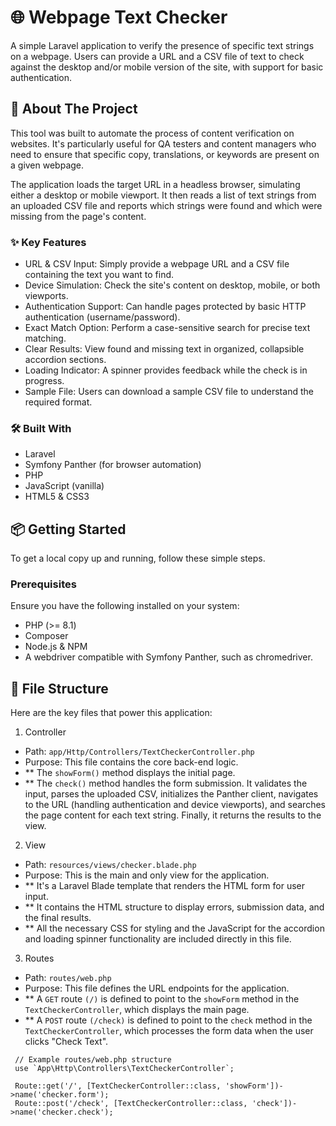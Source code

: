 # 🌐 Webpage Text Checker

A simple Laravel application to verify the presence of specific text strings on a webpage. Users can provide a URL and a CSV file of text to check against the desktop and/or mobile version of the site, with support for basic authentication.

## 🚀 About The Project

This tool was built to automate the process of content verification on websites. It's particularly useful for QA testers and content managers who need to ensure that specific copy, translations, or keywords are present on a given webpage.

The application loads the target URL in a headless browser, simulating either a desktop or mobile viewport. It then reads a list of text strings from an uploaded CSV file and reports which strings were found and which were missing from the page's content.

### ✨ Key Features
* URL & CSV Input: Simply provide a webpage URL and a CSV file containing the text you want to find.
* Device Simulation: Check the site's content on desktop, mobile, or both viewports.
* Authentication Support: Can handle pages protected by basic HTTP authentication (username/password).
* Exact Match Option: Perform a case-sensitive search for precise text matching.
* Clear Results: View found and missing text in organized, collapsible accordion sections.
* Loading Indicator: A spinner provides feedback while the check is in progress.
* Sample File: Users can download a sample CSV file to understand the required format.

### 🛠️ Built With
* Laravel
* Symfony Panther (for browser automation)
* PHP
* JavaScript (vanilla)
* HTML5 & CSS3

## 📦 Getting Started

To get a local copy up and running, follow these simple steps.

### Prerequisites
Ensure you have the following installed on your system:

* PHP (>= 8.1)
* Composer
* Node.js & NPM
* A webdriver compatible with Symfony Panther, such as chromedriver.
<!--
# Example for macOS using Homebrew
brew install chromedriver

### Installation
Clone the repository

git clone [https://github.com/your_username/your_repository_name.git](https://github.com/your_username/your_repository_name.git)
cd your_repository_name

Install PHP dependencies

composer install

Install NPM dependencies

npm install && npm run build

Set up your environment file

cp .env.example .env

Generate an application key

php artisan key:generate

Make sure your .env file is configured correctly, especially the APP_URL.

Run the development server

php artisan serve

You should now be able to access the application at http://12I7.0.0.1:8000.
-->

## 📁 File Structure
Here are the key files that power this application:

1. Controller
* Path: `app/Http/Controllers/TextCheckerController.php`
* Purpose: This file contains the core back-end logic.
* ** The `showForm()` method displays the initial page.
* ** The `check()` method handles the form submission. It validates the input, parses the uploaded CSV, initializes the Panther client, navigates to the URL (handling authentication and device viewports), and searches the page content for each text string. Finally, it returns the results to the view.

2. View
* Path: `resources/views/checker.blade.php`
* Purpose: This is the main and only view for the application.
* ** It's a Laravel Blade template that renders the HTML form for user input.
* ** It contains the HTML structure to display errors, submission data, and the final results.
* ** All the necessary CSS for styling and the JavaScript for the accordion and loading spinner functionality are included directly in this file.

3. Routes
* Path: `routes/web.php`
* Purpose: This file defines the URL endpoints for the application.
* ** A `GET` route `(/)` is defined to point to the `showForm` method in the `TextCheckerController`, which displays the main page.
* ** A `POST` route `(/check)` is defined to point to the `check` method in the `TextCheckerController`, which processes the form data when the user clicks "Check Text".
```
 // Example routes/web.php structure
 use `App\Http\Controllers\TextCheckerController`;

 Route::get('/', [TextCheckerController::class, 'showForm'])->name('checker.form');
 Route::post('/check', [TextCheckerController::class, 'check'])->name('checker.check');
```
